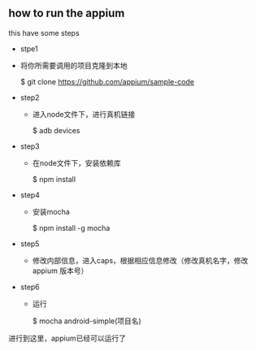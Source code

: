 ## how to run the appium

  this have some steps
 
 * stpe1 
  * 将你所需要调用的项目克隆到本地
  
      $ git clone https://github.com/appium/sample-code
   
* step2
   * 进入node文件下，进行真机链接
   
      $ adb devices
   
* step3
   * 在node文件下，安装依赖库
   
      $ npm install
    
* step4
   * 安装mocha
   
     $ npm install -g mocha
* step5
   * 修改内部信息，进入caps，根据相应信息修改（修改真机名字，修改appium 版本号）
  
* step6
   * 运行 
     
     $ mocha android-simple(项目名)
   
 进行到这里，appium已经可以运行了
        
